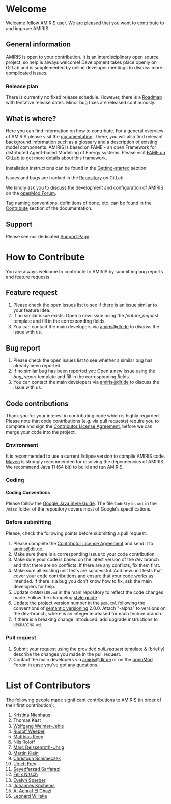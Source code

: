 <!-- SPDX-FileCopyrightText: 2025 German Aerospace Center <amiris@dlr.de>

SPDX-License-Identifier: Apache-2.0 -->
# Welcome

Welcome fellow AMIRIS user.
We are pleased that you want to contribute to and improve AMIRIS.

## General information

AMIRIS is open to your contribution.
It is an interdisciplinary open source project, so help is always welcome!
Development takes place openly on GitLab and is supplemented by online developer meetings to discuss more complicated issues.

### Release plan

There is currently no fixed release schedule. 
However, there is a [Roadmap](./docs/Roadmap.md) with tentative release dates.
Minor bug fixes are released continuously.

## What is where?

Here you can find information on how to contribute.
For a general overview of AMIRIS please visit the [documentation](./docs/home.md).
There, you will also find relevant background information such as a glossary and a description of existing model components.
AMIRIS is based on FAME - an open Framework for distributed Agent-based Modelling of Energy systems.
Please visit [FAME on GitLab](https://gitlab.com/fame-framework/wiki/-/wikis/home) to get more details about this framework.

Installation instructions can be found in the [Getting-started](./docs/Get-Started.md) section.

Issues and bugs are tracked in the [Repository](https://gitlab.com/dlr-ve/esy/amiris/amiris/-/issues) on GitLab.

We kindly ask you to discuss the development and configuration of AMIRIS on the [openMod Forum](https://forum.openmod.org/tag/amiris).

Tag naming conventions, definitions of done, etc. can be found in the [Contribute](./docs/Community/Contribute.md) section of the documentation.

## Support

Please see our dedicated [Support Page](./docs/Community/Support.md).

# How to Contribute

You are always welcome to contribute to AMIRIS by submitting bug reports and feature requests.

## Feature request

1. Please check the open issues list to see if there is an issue similar to your feature idea.
2. If no similar issue exists: Open a new issue using the *feature_request* template and fill in the corresponding fields.
3. You can contact the main developers via [amiris@dlr.de](mailto:amiris@dlr.de) to discuss the issue with us.

## Bug report

1. Please check the open issues list to see whether a similar bug has already been reported.
2. If no similar bug has been reported yet: Open a new issue using the *bug_report* template and fill in the corresponding fields.
3. You can contact the main developers via [amiris@dlr.de](mailto:amiris@dlr.de) to discuss the issue with us.

## Code contributions

Thank you for your interest in contributing code which is highly regarded.
Please note that code contributions (e.g. via pull requests) require you to complete and sign the [Contributor License Agreement](./docs/Community/CLA.pdf), before we can merge your code into the project.

### Environment

It is recommended to use a current Eclipse version to compile AMIRIS code.
[Maven](https://maven.apache.org/) is strongly recommended for resolving the dependencies of AMIRIS.
We recommend Java 11 (64 bit) to build and run AMIRIS.

### Coding

#### Coding Conventions

Please follow the [Google Java Style Guide](https://google.github.io/styleguide/javaguide.html).
The file `CodeStyle.xml` in the `/misc` folder of the repository covers most of Google's specifications.

### Before submitting

Please, check the following points before submitting a pull request:
1. Please complete the [Contributor License Agreement](./docs/Community/CLA.pdf) and send it to [amiris@dlr.de](mailto:amiris@dlr.de).
1. Make sure there is a corresponding issue to your code contribution.
1. Make sure your code is based on the latest version of the *dev* branch and that there are no conflicts. If there are any conflicts, fix them first.
1. Make sure all existing unit tests are successful. Add new unit tests that cover your code contributions and ensure that your code works as intended. If there is a bug you don't know how to fix, ask the main developers for help.
1. Update `CHANGELOG.md` in the main repository to reflect the code changes made. Follow the changelog [style guide](https://github.com/vweevers/common-changelog)
1. Update the project version number in the `pom.xml` following the conventions of [semantic versioning](https://semver.org/) 2.0.0. Attach "-alpha<N>" to versions on the dev-branch, where <N> is an integer increased for each feature branch.
1. If there is a breaking change introduced: add upgrade instructions to `UPGRADING.md`.

### Pull request

1. Submit your request using the provided *pull_request* template & (briefly) describe the changes you made in the pull request.
1. Contact the main developers via [amiris@dlr.de](mailto:amiris@dlr.de) or on the [openMod Forum](https://forum.openmod.org/tag/amiris) in case you've got any questions.

# List of Contributors

The following people made significant contributions to AMIRIS (in order of their first contribution):

1. [Kristina Nienhaus](https://orcid.org/0000-0003-4180-6767)
1. Thomas Kast
1. [Wolfgang Weimer-Jehle](https://orcid.org/0000-0002-2945-7288)
1. [Rudolf Weeber](https://orcid.org/0000-0003-1128-2093)
1. [Matthias Reeg](https://orcid.org/0000-0001-8247-6499)
1. Nils Roloff
1. [Marc Deissenroth-Uhrig](https://orcid.org/0000-0002-9103-418X)
1. [Martin Klein](https://orcid.org/0000-0001-7283-4707)
1. [Christoph Schimeczek](https://orcid.org/0000-0002-0791-9365)
1. [Ulrich Frey](https://orcid.org/0000-0002-9803-1336)
1. [Seyedfarzad Sarfarazi](https://orcid.org/0000-0003-0532-5907)
1. [Felix Nitsch](https://orcid.org/0000-0002-9824-3371)
1. [Evelyn Sperber](https://orcid.org/0000-0001-9093-5042)
1. [Johannes Kochems](https://orcid.org/0000-0002-3461-3679)
1. [A. Achraf El Ghazi](https://orcid.org/0000-0001-5064-9148)
1. [Leonard Willeke](https://orcid.org/0009-0004-4859-2452)
